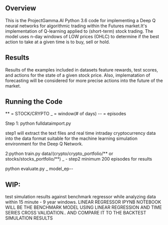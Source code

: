 ## Overview

This is the ProjectGamma.AI Python 3.6 code for implementing a Deep Q neural networks for algorithmic trading within the Futures market.It's implementation of Q-learning applied to (short-term) stock trading. The model uses n-day windows of LOW prices (OHLC) to determine if the best action to take at a given time is to buy, sell or hold.


## Results

Results of the examples included in datasets feature rewards, test scores, and actions for the state of a given stock price. Also, implematation of forecasting  will be considered for more precise actions into the future of the market.


## Running the Code
** = STOCK/CRYPTO
_ = window(# of days)
-- = episodes

Step 1: python fulldataimport.py

step1 will extract the text files and real time intraday cryptocurrency data into the data format suitable for the machine learning simulation environment for the Deep Q Network.

2:python train.py data/(crypto/crypto_portfolio/** or stocks/stocks_portfolio/**) _ -
step2 minimum 200 episodes for results

python evaluate.py  _  model_ep--

## WIP:
test simulation results against benchmark regressor while analyzing data within 15 minute - 9 year windows. LINEAR REGRESSOR IPYNB NOTEBOOK WILL BE THE BENCHMARK MODEL USING LINEAR REGRESSION AND TIME SERIES CROSS VALIDATION.. AND COMPARE IT TO THE BACKTEST SIMULATION RESULTS 
